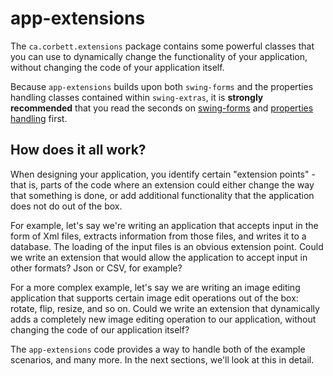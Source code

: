 # app-extensions

The `ca.corbett.extensions` package contains some powerful classes that you can use to dynamically
change the functionality of your application, without changing the code of your application itself.

Because `app-extensions` builds upon both `swing-forms` and the properties handling classes contained
within `swing-extras`, it is **strongly recommended** that you read the seconds on 
[swing-forms](../swing-forms/README.md) and [properties handling](../properties/README.md) first.

## How does it all work?

When designing your application, you identify certain "extension points" - that is, parts
of the code where an extension could either change the way that something is done, or add
additional functionality that the application does not do out of the box.

For example, let's say we're writing an application that accepts input in the form
of Xml files, extracts information from those files, and writes it to a database.
The loading of the input files is an obvious extension point. Could we write an extension
that would allow the application to accept input in other formats? Json or CSV, for example?

For a more complex example, let's say we are writing an image editing application that
supports certain image edit operations out of the box: rotate, flip, resize, and so on.
Could we write an extension that dynamically adds a completely new image editing operation
to our application, without changing the code of our application itself?

The `app-extensions` code provides a way to handle both of the example scenarios,
and many more. In the next sections, we'll look at this in detail.
